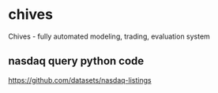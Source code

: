 # chives
Chives - fully automated modeling, trading, evaluation system

## nasdaq query python code
https://github.com/datasets/nasdaq-listings
